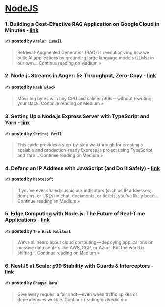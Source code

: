 
<h1><a href=https://medium.com/tag/nodejs/recommended target="_blank" rel="noopener noreferrer">NodeJS</a></h1>
<h3>1. Building a Cost-Effective RAG Application on Google Cloud in Minutes - <a href="https://medium.com/@arslanismail840/building-a-cost-effective-rag-application-on-google-cloud-in-minutes-e3c189db269a?source=rss------nodejs-5" target="_blank" rel="noopener noreferrer">link</a></h3>

✍️ **posted by `Arslan Ismail`**

<blockquote>Retrieval-Augmented Generation (RAG) is revolutionizing how we build AI applications by grounding large language models (LLMs) in our own…
Continue reading on Medium »</blockquote>

<h3>2. Node.js Streams in Anger: 5× Throughput, Zero-Copy - <a href="https://medium.com/@connect.hashblock/node-js-streams-in-anger-5-throughput-zero-copy-97c5ecdd434a?source=rss------nodejs-5" target="_blank" rel="noopener noreferrer">link</a></h3>

✍️ **posted by `Hash Block`**

<blockquote>Move big bytes with tiny CPU and calmer p99s — without rewriting your stack.
Continue reading on Medium »</blockquote>

<h3>3. Setting Up a Node.js Express Server with TypeScript and Yarn - <a href="https://medium.com/@patilshriraj2602/setting-up-a-node-js-express-server-with-typescript-and-yarn-ab04e5b37a1c?source=rss------nodejs-5" target="_blank" rel="noopener noreferrer">link</a></h3>

✍️ **posted by `Shriraj Patil`**

<blockquote>This guide provides a step-by-step walkthrough for creating a scalable and production-ready Express.js project using TypeScript and Yarn…
Continue reading on Medium »</blockquote>

<h3>4. Defang an IP Address with JavaScript (and Do It Safely) - <a href="https://habtesoft.medium.com/defang-an-ip-address-with-javascript-and-do-it-safely-a6315cd0c323?source=rss------nodejs-5" target="_blank" rel="noopener noreferrer">link</a></h3>

✍️ **posted by `habtesoft`**

<blockquote>If you’ve ever shared suspicious indicators (such as IP addresses, domains, or URLs) in chat, documents, or tickets, you’ve likely been…
Continue reading on Medium »</blockquote>

<h3>5.  Edge Computing with Node.js: The Future of Real-Time Applications - <a href="https://medium.com/@theHackHabitual/edge-computing-with-node-js-the-future-of-real-time-applications-be11a44e8946?source=rss------nodejs-5" target="_blank" rel="noopener noreferrer">link</a></h3>

✍️ **posted by `The Hack Habitual`**

<blockquote>We’ve all heard about cloud computing — deploying applications on massive data centers like AWS, GCP, or Azure. But the world is shifting…
Continue reading on Medium »</blockquote>

<h3>6. NestJS at Scale: p99 Stability with Guards & Interceptors - <a href="https://medium.com/@bhagyarana80/nestjs-at-scale-p99-stability-with-guards-interceptors-01d38905fed2?source=rss------nodejs-5" target="_blank" rel="noopener noreferrer">link</a></h3>

✍️ **posted by `Bhagya Rana`**

<blockquote>Give every request a fair shot — even when traffic spikes or dependencies wobble.
Continue reading on Medium »</blockquote>

